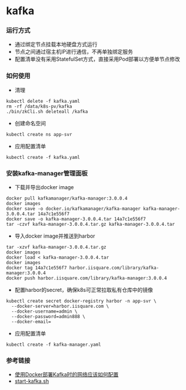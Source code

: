 # kafka

### 运行方式
- 通过绑定节点挂载本地硬盘方式运行
- 节点之间通过宿主机IP进行通信，不再单独绑定服务
- 配置清单没有采用StatefulSet方式，直接采用Pod部署以方便单节点修改

### 如何使用
- 清理
```
kubectl delete -f kafka.yaml
rm -rf /data/k8s-pv/kafka
./bin/zkCli.sh deleteall /kafka
```
- 创建命名空间
```
kubectl create ns app-svr
```
- 应用配置清单
```
kubectl create -f kafka.yaml
```

### 安装kafka-manager管理面板
- 下载并导出docker image
```
docker pull kafkamanager/kafka-manager:3.0.0.4
docker images
docker save -o docker.io/kafkamanager/kafka-manager kafka-manager-3.0.0.4.tar 14a7c1e556f7
docker save -o kafka-manager-3.0.0.4.tar 14a7c1e556f7
tar -czvf kafka-manager-3.0.0.4.tar.gz kafka-manager-3.0.0.4.tar
```
- 导入docker image并推送到harbor
```
tar -xzvf kafka-manager-3.0.0.4.tar.gz
docker images
docker load < kafka-manager-3.0.0.4.tar
docker images
docker tag 14a7c1e556f7 harbor.iisquare.com/library/kafka-manager:3.0.0.4
docker push harbor.iisquare.com/library/kafka-manager:3.0.0.4
```
- 配置harbor的secret，确保k8s可正常拉取私有仓库中的镜像
```
kubectl create secret docker-registry harbor -n app-svr \
  --docker-server=harbor.iisquare.com \
  --docker-username=admin \
  --docker-password=admin888 \
  --docker-email=
```
- 应用配置清单
```
kubectl create -f kafka-manager.yaml
```

### 参考链接
- [使用Docker部署Kafka时的网络应该如何配置](https://xinze.fun/2019/11/11/%E4%BD%BF%E7%94%A8Docker%E9%83%A8%E7%BD%B2Kafka%E6%97%B6%E7%9A%84%E7%BD%91%E7%BB%9C%E5%BA%94%E8%AF%A5%E5%A6%82%E4%BD%95%E9%85%8D%E7%BD%AE/)
- [start-kafka.sh](https://github.com/wurstmeister/kafka-docker/blob/master/start-kafka.sh#L43-L45)
